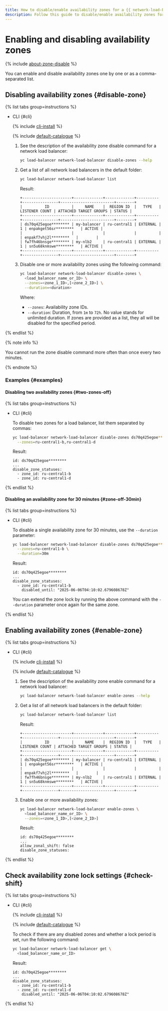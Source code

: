 ```yaml
---
title: How to disable/enable availability zones for a {{ network-load-balancer-full-name }}
description: Follow this guide to disable/enable availability zones for a network load balancer.
---
```



# Enabling and disabling availability zones

{% include [about-zone-disable](../../../_includes/network-load-balancer/about-zone-disable.md) %}

You can enable and disable availability zones one by one or as a comma-separated list.


## Disabling availability zones {#disable-zone}

{% list tabs group=instructions %}

- CLI {#cli}

  {% include [cli-install](../../../_includes/cli-install.md) %}

  {% include [default-catalogue](../../../_includes/default-catalogue.md) %}

  1. See the description of the availability zone disable command for a network load balancer:

        ```bash
        yc load-balancer network-load-balancer disable-zones --help
        ```

  1. Get a list of all network load balancers in the default folder:

        ```bash
        yc load-balancer network-load-balancer list
        ```

        Result:

        ```text
      +----------------------+-------------+-------------+----------+----------------+------------------------+--------+
      |          ID          |     NAME    |  REGION ID  |   TYPE   | LISTENER COUNT | ATTACHED TARGET GROUPS | STATUS |
      +----------------------+-------------+-------------+----------+----------------+------------------------+--------+
      | ds70q425egoe******** | my-balancer | ru-central1 | EXTERNAL |              1 | enpakget56sr********   | ACTIVE |
      |                      |             |             |          |                | enpakf7vhj2l********   |        |
      | fw7fh46bnsge******** | my-nlb2     | ru-central1 | EXTERNAL |              1 | sn5u68knmswe********   | ACTIVE |
      +----------------------+-------------+-------------+----------+----------------+------------------------+--------+
      ```

  1. Disable one or more availability zones using the following command:

      ```bash
      yc load-balancer network-load-balancer disable-zones \
        <load_balancer_name_or_ID> \
        --zones=<zone_1_ID>,[<zone_2_ID>] \
        --duration=<duration>
      ```

      Where:

      * `--zones`: Availability zone IDs.
      * `--duration`: Duration, from `1m` to `72h`. No value stands for unlimited duration. If zones are provided as a list, they all will be disabled for the specified period.

{% endlist %}

{% note info %}

You cannot run the zone disable command more often than once every two minutes.

{% endnote %}


### Examples {#examples}

#### Disabling two availability zones {#two-zones-off}

{% list tabs group=instructions %}

- CLI {#cli}

  To disable two zones for a load balancer, list them separated by commas:

  ```bash
  yc load-balancer network-load-balancer disable-zones ds70q425egoe******** \
    --zones=ru-central1-b,ru-central1-d
  ```

  Result:

  ```text
  id: ds70q425egoe********
  ...
  disable_zone_statuses:
    - zone_id: ru-central1-b
    - zone_id: ru-central1-d
  ```

{% endlist %}

#### Disabling an availability zone for 30 minutes {#zone-off-30min}

{% list tabs group=instructions %}

- CLI {#cli}

  To disable a single availability zone for 30 minutes, use the `--duration` parameter:

  ```bash
  yc load-balancer network-load-balancer disable-zones ds70q425egoe******** \
    --zones=ru-central1-b \
    --duration=30m
  ```

  Result:

  ```text
  id: ds70q425egoe********
  ...
  disable_zone_statuses:
    - zone_id: ru-central1-b
      disabled_until: "2025-06-06T04:10:02.679608678Z"
  ```

  You can extend the zone lock by running the above command with the `--duration` parameter once again for the same zone.

{% endlist %}


## Enabling availability zones {#enable-zone}

{% list tabs group=instructions %}

- CLI {#cli}

  {% include [cli-install](../../../_includes/cli-install.md) %}

  {% include [default-catalogue](../../../_includes/default-catalogue.md) %}

  1. See the description of the availability zone enable command for a network load balancer:

      ```bash
      yc load-balancer network-load-balancer enable-zones --help
      ```

  1. Get a list of all network load balancers in the default folder:

      ```bash
      yc load-balancer network-load-balancer list
      ```

      Result:

      ```text
      +----------------------+-------------+-------------+----------+----------------+------------------------+--------+
      |          ID          |     NAME    |  REGION ID  |   TYPE   | LISTENER COUNT | ATTACHED TARGET GROUPS | STATUS |
      +----------------------+-------------+-------------+----------+----------------+------------------------+--------+
      | ds70q425egoe******** | my-balancer | ru-central1 | EXTERNAL |              1 | enpakget56sr********   | ACTIVE |
      |                      |             |             |          |                | enpakf7vhj2l********   |        |
      | fw7fh46bnsge******** | my-nlb2     | ru-central1 | EXTERNAL |              1 | sn5u68knmswe********   | ACTIVE |
      +----------------------+-------------+-------------+----------+----------------+------------------------+--------+
      ```

  1. Enable one or more availability zones:

      ```bash
      yc load-balancer network-load-balancer enable-zones \
        <load_balancer_name_or_ID> \
        --zones=<zone_1_ID>,[<zone_2_ID>]
      ```

     Result:

      ```text
      id: ds70q425egoe********
      ...
      allow_zonal_shift: false
      disable_zone_statuses:
      ```

{% endlist %}


## Check availability zone lock settings {#check-shift}

{% list tabs group=instructions %}

- CLI {#cli}

  {% include [cli-install](../../../_includes/cli-install.md) %}

  {% include [default-catalogue](../../../_includes/default-catalogue.md) %}

  To check if there are any disabled zones and whether a lock period is set, run the following command:

    ```bash
    yc load-balancer network-load-balancer get \
      <load_balancer_name_or_ID>
    ```

    Result:

    ```text
    id: ds70q425egoe********
    ...
    disable_zone_statuses:
      - zone_id: ru-central1-b
      - zone_id: ru-central1-d
        disabled_until: "2025-06-06T04:10:02.679608678Z"
    ```

{% endlist %}
